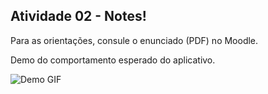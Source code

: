 ## Atividade 02 - Notes!

Para as orientações, consule o enunciado (PDF) no Moodle.

Demo do comportamento esperado do aplicativo.

![Demo GIF](img/note_demo.gif)
